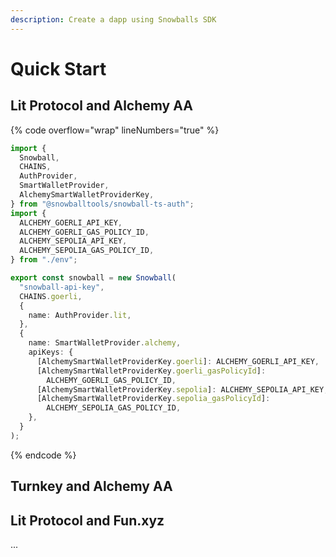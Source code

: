 ```yaml
---
description: Create a dapp using Snowballs SDK
---
```


# Quick Start

## Lit Protocol and Alchemy AA

{% code overflow="wrap" lineNumbers="true" %}
```typescript
import {
  Snowball,
  CHAINS,
  AuthProvider,
  SmartWalletProvider,
  AlchemySmartWalletProviderKey,
} from "@snowballtools/snowball-ts-auth";
import {
  ALCHEMY_GOERLI_API_KEY,
  ALCHEMY_GOERLI_GAS_POLICY_ID,
  ALCHEMY_SEPOLIA_API_KEY,
  ALCHEMY_SEPOLIA_GAS_POLICY_ID,
} from "./env";

export const snowball = new Snowball(
  "snowball-api-key", 
  CHAINS.goerli,
  {
    name: AuthProvider.lit,
  },
  {
    name: SmartWalletProvider.alchemy,
    apiKeys: {
      [AlchemySmartWalletProviderKey.goerli]: ALCHEMY_GOERLI_API_KEY,
      [AlchemySmartWalletProviderKey.goerli_gasPolicyId]:
        ALCHEMY_GOERLI_GAS_POLICY_ID,
      [AlchemySmartWalletProviderKey.sepolia]: ALCHEMY_SEPOLIA_API_KEY,
      [AlchemySmartWalletProviderKey.sepolia_gasPolicyId]:
        ALCHEMY_SEPOLIA_GAS_POLICY_ID,
    },
  }
);
```
{% endcode %}

## Turnkey and Alchemy AA

## Lit Protocol  and Fun.xyz

...
